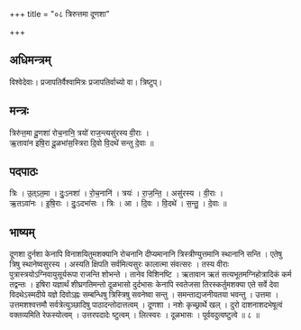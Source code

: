 +++
title = "०८ त्रिरुत्तमा दूणशा"

+++
## अधिमन्त्रम्
विश्वेदेवाः। प्रजापतिर्वैश्वामित्रः प्रजापतिर्वाच्यो वा। त्रिष्टुप्।

## मन्त्रः
त्रिरु॑त्त॒मा दू॒णशा॑ रोच॒नानि॒ त्रयो॑ राज॒न्त्यसु॑रस्य वी॒राः ।  
ऋ॒तावा॑न इषि॒रा दू॒ळभा॑स॒स्त्रिरा दि॒वो वि॒दथे॑ सन्तु दे॒वाः ॥

## पदपाठः
त्रिः । उ॒त्ऽत॒मा । दुः॒ऽनशा॑ । रो॒च॒नानि॑ । त्रयः॑ । रा॒ज॒न्ति॒ । असु॑रस्य । वी॒राः ।  
ऋ॒तऽवा॑नः । इ॒षि॒राः । दुः॒ऽदभा॑सः । त्रिः । आ । दि॒वः । वि॒दथे॑ । स॒न्तु॒ । दे॒वाः ॥

## भाष्यम्
दूणशा दुर्नशा केनापि विनाशयितुमशक्यानि रोचनानि दीप्यमानानि त्रिस्त्रीण्युत्तमानि स्थानानि सन्ति । एतेषु त्रिषु स्थानेष्वसुरस्य । अस्यति क्षिपति सर्वमित्यसुरः कालात्मा संवत्सरः । तस्य वीराः पुत्रास्त्रयोऽग्निवायुसूर्यरूपा राजन्ति शोभन्ते । तानेव विशिनष्टि । ऋतावान ऋतं सत्यभूतमग्निहोत्रादिकं कर्म तद्वन्तः । इषिरा यज्ञार्थं शीघ्रगतिमन्तो दूळभासो दुर्दभासः केनापि स्वतेजसा तिरस्कर्तुमशक्या एते सर्वे देवा विदथेऽस्मदीये यज्ञे दिवोऽह्नः सम्बन्धिषु त्रिस्त्रिषु सवनेष्वा सन्तु । समन्ताद्यजनीयतया भवन्तु । उत्तमा । उत्तमशश्वत्तमौ सर्वत्रेत्युञ्छादिषु पाठादन्तोदात्तत्वम् । दूणशा । नशेः कृच्छ्रार्थे खल् । दुरो दाशनाशदभेषूत्वं वक्तव्यमिति रेफस्योत्वम् । उत्तरपदादेः ष्टुत्वम् । लित्स्वरः । दूळभासः । पूर्ववदुत्वष्टुत्वे ॥ ८ ॥